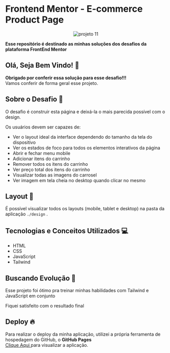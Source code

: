 # Frontend Mentor - E-commerce Product Page

<div align="center">
 
![projeto 11](https://github.com/gabrielalencs/Frontend-Mentor-Challenges/assets/127636935/1720c574-092b-49d2-9be4-ef57a6186182)
</div>


**Esse repositório é destinado as minhas soluções dos desafios da plataforma FrontEnd Mentor**

## Olá, Seja Bem Vindo! 👋

**Obrigado por conferir essa solução para esse desafio!!!** 
<br>
Vamos conferir de forma geral esse projeto.

## Sobre o Desafio 🎯

O desafio é construir esta página e deixá-la o mais parecida possível com o design.

Os usuários devem ser capazes de:

- Ver o layout ideal da interface dependendo do tamanho da tela do dispositivo
- Ver os estados de foco para todos os elementos interativos da página
- Abrir e fechar menu mobile
- Adicionar itens do carrinho
- Remover todos os itens do carrinho
- Ver preço total dos itens do carrinho
- Visualizar todas as imagens do carrosel 
- Ver imagem em tela cheia no desktop quando clicar no mesmo

## Layout 🎨

É possível visualizar todos os layouts (mobile, tablet e desktop) na pasta da aplicação ` ./design ` .

## Tecnologias e Conceitos Utilizados 💻

- HTML
- CSS
- JavaScript
- Tailwind

##  Buscando Evolução 🚀

Esse projeto foi ótimo pra treinar minhas habilidades com Tailwind e JavaScript em conjunto

Fiquei satisfeito com o resultado final

## Deploy 🔥
 
Para realizar o deploy da minha aplicação, utilizei a própria ferramenta de hospedagem do GitHub, o **GitHub Pages**
<br>
<a href="https://gabrielalencs.github.io/Frontend-Mentor-Challenges/E-commerce%20Product%20Page/">Clique Aqui </a> para visualizar a aplicação.
